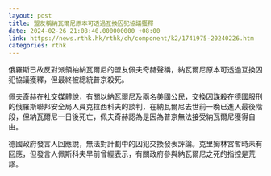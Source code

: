 ```yaml
---
layout: post
title: 盟友稱納瓦爾尼原本可透過互換囚犯協議獲釋
date: 2024-02-26 21:08:40.000000000 +08:00
link: https://news.rthk.hk/rthk/ch/component/k2/1741975-20240226.htm
categories: rthk
---
```


俄羅斯已故反對派領袖納瓦爾尼的盟友佩夫奇赫聲稱，納瓦爾尼原本可透過互換囚犯協議獲釋，但最終被總統普京殺死。

佩夫奇赫在社交媒體說，有關以納瓦爾尼及兩名美國公民，交換因謀殺在德國服刑的俄羅斯聯邦安全局人員克拉西科夫的談判，在納瓦爾尼去世前一晚已進入最後階段，但納瓦爾尼一日後死亡，佩夫奇赫認為是因為普京無法接受納瓦爾尼獲得自由。

德國政府發言人回應說，無法對計劃中的囚犯交換發表評論。克里姆林宮暫時未有回應，但發言人佩斯科夫早前曾經表示，有關政府參與納瓦爾尼之死的指控是荒謬。
